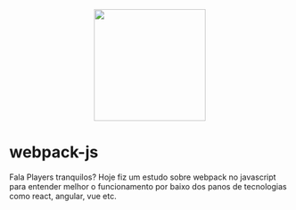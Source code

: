 <div align="center">
    <img width="200" height="200" align="center" src="https://cdn.jsdelivr.net/gh/devicons/devicon/icons/javascript/javascript-plain.svg" />
</div>

#

# webpack-js
Fala Players tranquilos? Hoje fiz um estudo sobre webpack no javascript para entender melhor o funcionamento por baixo dos panos de tecnologias como react, angular, vue etc.
